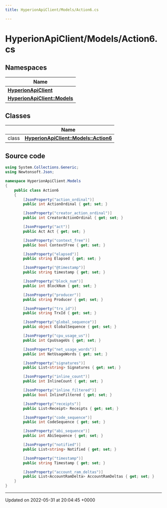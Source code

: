 ```yaml
---
title: HyperionApiClient/Models/Action6.cs

---
```


# HyperionApiClient/Models/Action6.cs



## Namespaces

| Name           |
| -------------- |
| **[HyperionApiClient](/Namespaces/namespace_hyperion_api_client.md)**  |
| **[HyperionApiClient::Models](/Namespaces/namespace_hyperion_api_client_1_1_models.md)**  |

## Classes

|                | Name           |
| -------------- | -------------- |
| class | **[HyperionApiClient::Models::Action6](/Classes/class_hyperion_api_client_1_1_models_1_1_action6.md)**  |




## Source code

```csharp
using System.Collections.Generic;
using Newtonsoft.Json;

namespace HyperionApiClient.Models
{
    public class Action6
    {
        [JsonProperty("action_ordinal")]
        public int ActionOrdinal { get; set; }

        [JsonProperty("creator_action_ordinal")]
        public int CreatorActionOrdinal { get; set; }

        [JsonProperty("act")]
        public Act Act { get; set; }

        [JsonProperty("context_free")]
        public bool ContextFree { get; set; }

        [JsonProperty("elapsed")]
        public string Elapsed { get; set; }

        [JsonProperty("@timestamp")]
        public string timestamp { get; set; }

        [JsonProperty("block_num")]
        public int BlockNum { get; set; }

        [JsonProperty("producer")]
        public string Producer { get; set; }

        [JsonProperty("trx_id")]
        public string TrxId { get; set; }

        [JsonProperty("global_sequence")]
        public object GlobalSequence { get; set; }

        [JsonProperty("cpu_usage_us")]
        public int CpuUsageUs { get; set; }

        [JsonProperty("net_usage_words")]
        public int NetUsageWords { get; set; }

        [JsonProperty("signatures")]
        public List<string> Signatures { get; set; }

        [JsonProperty("inline_count")]
        public int InlineCount { get; set; }

        [JsonProperty("inline_filtered")]
        public bool InlineFiltered { get; set; }

        [JsonProperty("receipts")]
        public List<Receipt> Receipts { get; set; }

        [JsonProperty("code_sequence")]
        public int CodeSequence { get; set; }

        [JsonProperty("abi_sequence")]
        public int AbiSequence { get; set; }

        [JsonProperty("notified")]
        public List<string> Notified { get; set; }

        [JsonProperty("timestamp")]
        public string Timestamp { get; set; }

        [JsonProperty("account_ram_deltas")]
        public List<AccountRamDelta> AccountRamDeltas { get; set; }
    }
}
```


-------------------------------

Updated on 2022-05-31 at 20:04:45 +0000
